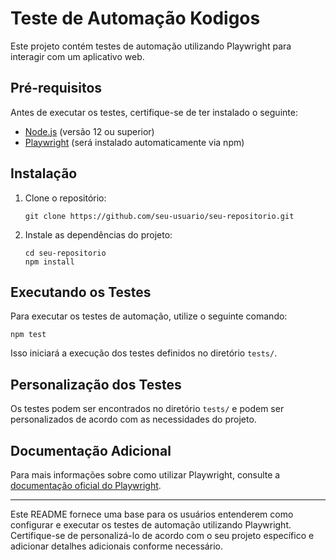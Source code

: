 

# Teste de Automação Kodigos

Este projeto contém testes de automação utilizando Playwright para interagir com um aplicativo web.

## Pré-requisitos

Antes de executar os testes, certifique-se de ter instalado o seguinte:

- [Node.js](https://nodejs.org/) (versão 12 ou superior)
- [Playwright](https://playwright.dev/docs/intro) (será instalado automaticamente via npm)

## Instalação

1. Clone o repositório:

   ```
   git clone https://github.com/seu-usuario/seu-repositorio.git
   ```

2. Instale as dependências do projeto:

   ```
   cd seu-repositorio
   npm install
   ```

## Executando os Testes

Para executar os testes de automação, utilize o seguinte comando:

```
npm test
```

Isso iniciará a execução dos testes definidos no diretório `tests/`.

## Personalização dos Testes

Os testes podem ser encontrados no diretório `tests/` e podem ser personalizados de acordo com as necessidades do projeto.

## Documentação Adicional

Para mais informações sobre como utilizar Playwright, consulte a [documentação oficial do Playwright](https://playwright.dev/docs/intro).

---

Este README fornece uma base para os usuários entenderem como configurar e executar os testes de automação utilizando Playwright. Certifique-se de personalizá-lo de acordo com o seu projeto específico e adicionar detalhes adicionais conforme necessário.
